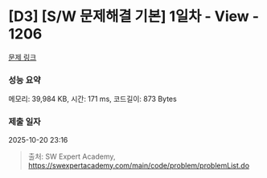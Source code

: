# [D3] [S/W 문제해결 기본] 1일차 - View - 1206 

[문제 링크](https://swexpertacademy.com/main/code/problem/problemDetail.do?contestProbId=AV134DPqAA8CFAYh) 

### 성능 요약

메모리: 39,984 KB, 시간: 171 ms, 코드길이: 873 Bytes

### 제출 일자

2025-10-20 23:16



> 출처: SW Expert Academy, https://swexpertacademy.com/main/code/problem/problemList.do
